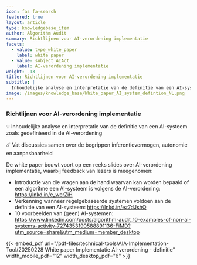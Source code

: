 ```yaml
---
icon: fas fa-search
featured: true
layout: article
type: knowledgebase_item
author: Algorithm Audit
summary: Richtlijnen voor AI-verordening implementatie
facets:
  - value: type_white_paper
    label: white paper
  - value: subject_AIAct
    label: AI-verordening implementatie
weight: -13
title: Richtlijnen voor AI-verordening implementatie
subtitle: |
  Inhoudelijke analyse en interpretatie van de definitie van een AI-systeem zoals gedefinieerd in de AI-verordening. 
image: /images/knowledge_base/White_paper_AI_system_defintion_NL.png
---
```


### Richtlijnen voor AI-verordening implementatie

💡 Inhoudelijke analyse en interpretatie van de definitie van een AI-systeem zoals gedefinieerd in de AI-verordening

☄️ Vat discussies samen over de begrippen inferentievermogen, autonomie en aanpasbaarheid

De white paper bouwt voort op een reeks slides over AI-verordening implementatie, waarbij feedback van lezers is meegenomen:
- Introductie van die vragen aan de hand waarvan kan worden bepaald of een algoritme een AI-systeem is volgens de AI-verordening: https://lnkd.in/e_werZiH
- Verkenning wanneer regelgebaseerde systemen voldoen aan de definitie van een AI-systeem: https://lnkd.in/ez7dJshQ
- 10 voorbeelden van (geen) AI-systemen: https://www.linkedin.com/posts/algorithm-audit_10-examples-of-non-ai-systems-activity-7274353190588891136-FiMD?utm_source=share&utm_medium=member_desktop

{{< embed_pdf url="/pdf-files/technical-tools/AIA-Implementation-Tool/20250228 White paper Implementatie AI-verordening - definitie" width_mobile_pdf="12" width_desktop_pdf="6" >}}